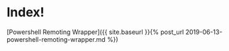 # Index!

[Powershell Remoting Wrapper]({{ site.baseurl }}{% post_url 2019-06-13-powershell-remoting-wrapper.md %})
